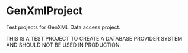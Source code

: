 # GenXmlProject
Test projects for GenXML Data access project.

THIS IS A TEST PROJECT TO CREATE A DATABASE PROVIDER SYSTEM AND SHOULD NOT BE USED IN PRODUCTION. 
